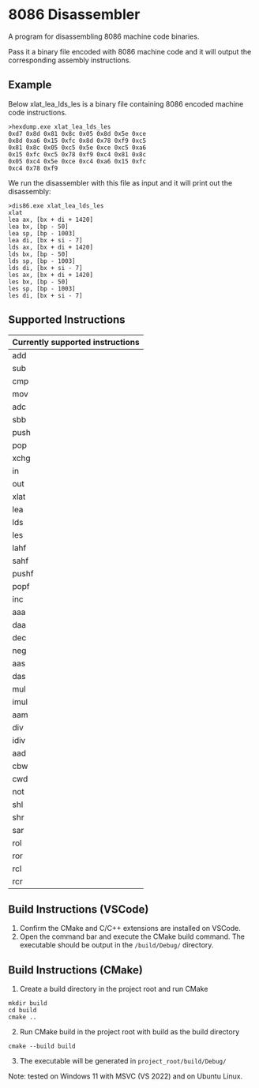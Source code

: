 # 8086 Disassembler

A program for disassembling 8086 machine code binaries.

Pass it a binary file encoded with 8086 machine code and it will output the corresponding assembly instructions.

## Example
Below xlat_lea_lds_les is a binary file containing 8086 encoded machine code instructions.
```
>hexdump.exe xlat_lea_lds_les
0xd7 0x8d 0x81 0x8c 0x05 0x8d 0x5e 0xce 
0x8d 0xa6 0x15 0xfc 0x8d 0x78 0xf9 0xc5
0x81 0x8c 0x05 0xc5 0x5e 0xce 0xc5 0xa6
0x15 0xfc 0xc5 0x78 0xf9 0xc4 0x81 0x8c
0x05 0xc4 0x5e 0xce 0xc4 0xa6 0x15 0xfc
0xc4 0x78 0xf9
```

We run the disassembler with this file as input and it will print out the disassembly:
```
>dis86.exe xlat_lea_lds_les
xlat 
lea ax, [bx + di + 1420]
lea bx, [bp - 50]
lea sp, [bp - 1003]
lea di, [bx + si - 7]
lds ax, [bx + di + 1420]
lds bx, [bp - 50]
lds sp, [bp - 1003]
lds di, [bx + si - 7]
les ax, [bx + di + 1420]
les bx, [bp - 50]
les sp, [bp - 1003]
les di, [bx + si - 7]
```

## Supported Instructions

| Currently supported instructions |
| -------------------------------- |
|         add                      |
|         sub                      |
|         cmp                      |
|         mov                      |
|         adc                      |
|         sbb                      |
|         push                     |
|         pop                      |
|         xchg                     |
|         in                       |
|         out                      |
|         xlat                     |
|         lea                      |
|         lds                      |
|         les                      |
|         lahf                     |
|         sahf                     |
|         pushf                    |
|         popf                     |
|         inc                      |
|         aaa                      |
|         daa                      |
|         dec                      |
|         neg                      |
|         aas                      |
|         das                      |
|         mul                      |
|         imul                     |
|         aam                      |
|         div                      |
|         idiv                     |
|         aad                      |
|         cbw                      |
|         cwd                      |
|         not                      |
|         shl                      |
|         shr                      |
|         sar                      |
|         rol                      |
|         ror                      |
|         rcl                      |
|         rcr                      |


## Build Instructions (VSCode)

1. Confirm the CMake and C/C++ extensions are installed on VSCode.
2. Open the command bar and execute the CMake build command. The executable should be output in the `/build/Debug/` directory.

## Build Instructions (CMake)

1. Create a build directory in the project root and run CMake
```
mkdir build
cd build
cmake ..
```
2. Run CMake build in the project root with build as the build directory
```
cmake --build build
```
3. The executable will be generated in `project_root/build/Debug/`

Note: tested on Windows 11 with MSVC (VS 2022) and on Ubuntu Linux.